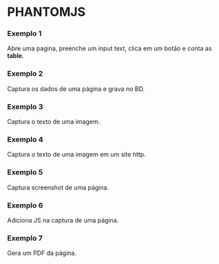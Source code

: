 # PHANTOMJS

### Exemplo 1

Abre uma pagina, preenche um input text, clica em um botão e conta as **table**.

### Exemplo 2

Captura os dados de uma página e grava no BD.

### Exemplo 3

Captura o texto de uma imagem.

### Exemplo 4

Captura o texto de uma imagem em um site http.

### Exemplo 5

Captura screenshot de uma página.

### Exemplo 6

Adiciona JS na captura de uma página.

### Exemplo 7

Gera um PDF da página.

